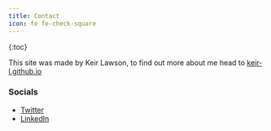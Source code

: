 ```yaml
---
title: Contact
icon: fe fe-check-square
---
```


{:toc}

This site was made by Keir Lawson, to find out more about me head to [keir-l.github.io ](https://keir-l.github.io/)

### Socials

- [Twitter](https://twitter.com/keirlb)
- [LinkedIn](https://www.linkedin.com/in/keirlb/)